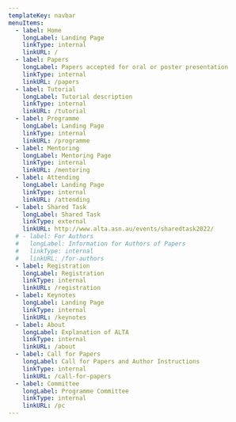 ```yaml
---
templateKey: navbar
menuItems:
  - label: Home
    longLabel: Landing Page
    linkType: internal
    linkURL: /
  - label: Papers
    longLabel: Papers accepted for oral or poster presentation
    linkType: internal
    linkURL: /papers
  - label: Tutorial
    longLabel: Tutorial description
    linkType: internal
    linkURL: /tutorial
  - label: Programme
    longLabel: Landing Page
    linkType: internal
    linkURL: /programme
  - label: Mentoring
    longLabel: Mentoring Page
    linkType: internal
    linkURL: /mentoring
  - label: Attending
    longLabel: Landing Page
    linkType: internal
    linkURL: /attending
  - label: Shared Task
    longLabel: Shared Task
    linkType: external
    linkURL: http://www.alta.asn.au/events/sharedtask2022/
  # - label: For Authors
  #   longLabel: Information for Authors of Papers
  #   linkType: internal
  #   linkURL: /for-authors
  - label: Registration
    longLabel: Registration
    linkType: internal
    linkURL: /registration
  - label: Keynotes
    longLabel: Landing Page
    linkType: internal
    linkURL: /keynotes
  - label: About
    longLabel: Explanation of ALTA
    linkType: internal
    linkURL: /about
  - label: Call for Papers
    longLabel: Call for Papers and Author Instructions
    linkType: internal
    linkURL: /call-for-papers
  - label: Committee
    longLabel: Programme Committee
    linkType: internal
    linkURL: /pc
---
```


